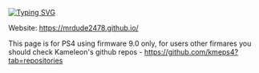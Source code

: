 [![Typing SVG](https://readme-typing-svg.demolab.com?font=Fira+Code&weight=700&size=30&pause=1000&color=F7BE0E&width=435&lines=MrDude+Waz+Ere)](https://git.io/typing-svg)

Website: https://mrdude2478.github.io/

This page is for PS4 using firmware 9.0 only, for users other firmares you should check Kameleon's github repos - https://github.com/kmeps4?tab=repositories
